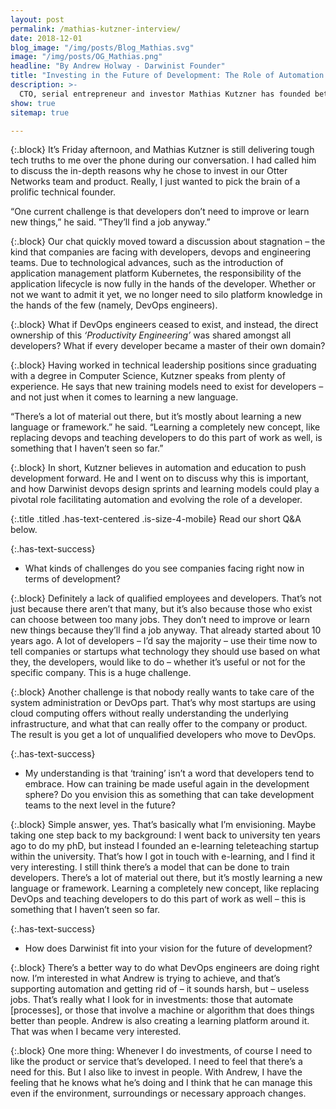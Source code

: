 ```yaml
---
layout: post
permalink: /mathias-kutzner-interview/
date: 2018-12-01
blog_image: "/img/posts/Blog_Mathias.svg"
image: "/img/posts/OG_Mathias.png"
headline: "By Andrew Holway - Darwinist Founder"
title: "Investing in the Future of Development: The Role of Automation and Education"
description: >-
  CTO, serial entrepreneur and investor Mathias Kutzner has founded between 25 and 30 startups, but he gave up his entrepreneurial role 2 years ago to support growing companies with a focus on automation. Here’s why he believes in the perfect storm of algorithms and training to push development forward.
show: true
sitemap: true

---
```


{:.block}
It’s Friday afternoon, and Mathias Kutzner is still delivering tough tech truths to me over the phone during our conversation. I had called him to discuss the in-depth reasons why he chose to invest in our Otter Networks team and product. Really, I just wanted to pick the brain of a prolific technical founder.

<p class="box has-background-dark">“One current challenge is that developers don’t need to improve or learn new things,” he said. ”They’ll find a job anyway.”</p>

{:.block}
Our chat quickly moved toward a discussion about stagnation – the kind that companies are facing with developers, devops and engineering teams. Due to technological advances, such as the introduction of application management platform Kubernetes, the responsibility of the application lifecycle is now fully in the hands of the developer. Whether or not we want to admit it yet, we no longer need to silo platform knowledge in the hands of the few (namely, DevOps engineers).

{:.block}
What if DevOps engineers ceased to exist, and instead, the direct ownership of this _‘Productivity Engineering’_ was shared amongst all developers? What if every developer became a master of their own domain?

{:.block}
Having worked in technical leadership positions since graduating with a degree in Computer Science, Kutzner speaks from plenty of experience. He says that new training models need to exist for developers – and not just when it comes to learning a new language.

<p class="box has-background-dark">“There’s a lot of material out there, but it’s mostly about learning a new language or framework.” he said. “Learning a completely new concept, like replacing devops and teaching developers to do this part of work as well, is something that I haven’t seen so far.”</p>

{:.block}
In short, Kutzner believes in automation and education to push development forward. He and I went on to discuss why this is important, and how Darwinist devops design sprints and learning models could play a pivotal role facilitating automation and evolving the role of a developer.

{:.title .titled .has-text-centered .is-size-4-mobile}
Read our short Q&A below.

{:.has-text-success}
* What kinds of challenges do you see companies facing right now in terms of development?

{:.block}
Definitely a lack of qualified employees and developers. That’s not just because there aren’t that many, but it’s also because those who exist can choose between too many jobs. They don’t need to improve or learn new things because they’ll find a job anyway. That already started about 10 years ago. A lot of developers – I’d say the majority – use their time now to tell companies or startups what technology they should use based on what they, the developers, would like to do – whether it’s useful or not for the specific company. This is a huge challenge.

{:.block}
Another challenge is that nobody really wants to take care of the system administration or DevOps part. That’s why most startups are using cloud computing offers without really understanding the underlying infrastructure, and what that can really offer to the company or product. The result is you get a lot of unqualified developers who move to DevOps.

{:.has-text-success}
* My understanding is that ‘training’ isn’t a word that developers tend to embrace. How can training be made useful again in  the development sphere? Do you envision this as something that can take development teams to the next level in the future?

{:.block}
Simple answer, yes. That’s basically what I’m envisioning. Maybe taking one step back to my background: I went back to university ten years ago to do my phD, but instead I founded an e-learning teleteaching startup within the university. That’s how I got in touch with e-learning, and I find it very interesting. I still think there’s a model that can be done to train developers. There’s a lot of material out there, but it’s mostly learning a new language or framework. Learning a completely new concept, like replacing DevOps and teaching developers to do this part of work as well – this is something that I haven’t seen so far.

{:.has-text-success}
* How does Darwinist fit into your vision for the future of development?

{:.block}
There’s a better way to do what DevOps engineers are doing right now. I’m interested in what Andrew is trying to achieve, and that’s supporting automation and getting rid of – it sounds harsh, but – useless jobs. That’s really what I look for in investments: those that automate [processes], or those that involve a machine or algorithm that does things better than people. Andrew is also creating a learning platform around it. That was when I became very interested.

{:.block}
One more thing: Whenever I do investments, of course I need to like the product or service that’s developed. I need to feel that there’s a need for this. But I also like to invest in people. With Andrew, I have the feeling that he knows what he’s doing and I think that he can manage this even if the environment, surroundings or necessary approach changes.
